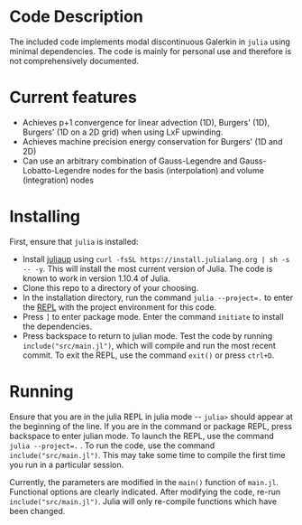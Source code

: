 # Code Description

The included code implements modal discontinuous Galerkin in `julia` using minimal dependencies. The code is mainly for personal use and therefore is not comprehensively documented. 

# Current features

* Achieves p+1 convergence for linear advection (1D), Burgers' (1D), Burgers' (1D on a 2D grid) when using LxF upwinding.
* Achieves machine precision energy conservation for Burgers' (1D and 2D)
* Can use an arbitrary combination of Gauss-Legendre and Gauss-Lobatto-Legendre nodes for the basis (interpolation) and volume (integration) nodes

# Installing

First, ensure that `julia` is installed:
* Install [juliaup](https://github.com/JuliaLang/juliaup) using `curl -fsSL https://install.julialang.org | sh -s -- -y`. This will install the most current version of Julia. The code is known to work in version 1.10.4 of Julia.
* Clone this repo to a directory of your choosing.
* In the installation directory, run the command `julia --project=.` to enter the [REPL](https://docs.julialang.org/en/v1/stdlib/REPL/) with the project environment for this code.
* Press `]` to enter package mode. Enter the command `initiate` to install the dependencies.
* Press backspace to return to julian mode. Test the code by running `include("src/main.jl")`, which will compile and run the most recent commit.
To exit the REPL, use the command `exit()` or press `ctrl+D`.

# Running

Ensure that you are in the julia REPL in julia mode -- `julia>` should appear at the beginning of the line. If you are in the command or package REPL, press backspace to enter julian mode. To launch the REPL, use the command `julia --project=.` . To run the code, use the command `include("src/main.jl")`. This may take some time to compile the first time you run in a particular session.

Currently, the parameters are modified in the `main()` function of `main.jl`. Functional options are clearly indicated. After modifying the code, re-run `include("src/main.jl")`. Julia will only re-compile functions which have been changed.
